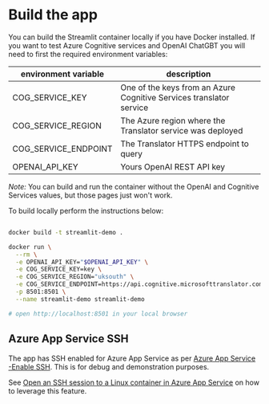 # Build the app
You can build the Streamlit container locally if you have Docker installed.
If you want to test Azure Cognitive services and OpenAI ChatGBT you will need to first the required environment variables:

| environment variable      | description                                                         |
|---------------------------|---------------------------------------------------------------------|
| COG_SERVICE_KEY           | One of the keys from an Azure Cognitive Services translator service |
| COG_SERVICE_REGION        | The Azure region where the Translator service was deployed          |
| COG_SERVICE_ENDPOINT      | The Translator HTTPS endpoint to query                              |
| OPENAI_API_KEY            | Yours OpenAI REST API key                                            |

_Note:_ You can build and run the container without the OpenAI and Cognitive Services values, but those pages just won't work.

To build locally perform the instructions below:

````bash

docker build -t streamlit-demo .

docker run \
  --rm \
  -e OPENAI_API_KEY="$OPENAI_API_KEY" \
  -e COG_SERVICE_KEY=key \
  -e COG_SERVICE_REGION="uksouth" \
  -e COG_SERVICE_ENDPOINT=https://api.cognitive.microsofttranslator.com \
  -p 8501:8501 \
  --name streamlit-demo streamlit-demo

# open http://localhost:8501 in your local browser

````

## Azure App Service SSH

The app has SSH enabled for Azure App Service as per [Azure App Service -Enable SSH](https://learn.microsoft.com/en-us/azure/app-service/configure-custom-container?pivots=container-linux&tabs=debian#enable-ssh).  This is for debug and demonstration purposes.

See [Open an SSH session to a Linux container in Azure App Service](https://learn.microsoft.com/en-us/azure/app-service/configure-linux-open-ssh-session) on how to leverage this feature.
